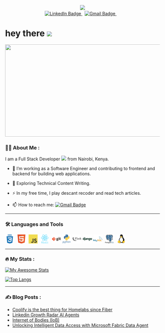 <div id="header" align="center">
  <img src="https://media.giphy.com/media/emGDBYPZ2mVrsS1biZ/giphy.gif"/>
</div>

<div id="badges" align="center">
  <a href="https://www.linkedin.com/in/larvine-asande-a51214230">
    <img src="https://img.shields.io/badge/LinkedIn-blue?style=for-the-badge&logo=linkedin&logoColor=white" alt="LinkedIn Badge"/>
  </a>&nbsp;
  
  <a href="mailto:asandelarvine@gmail.com?">
    <img src="https://img.shields.io/badge/gmail-%23DD0031.svg?&style=for-the-badge&logo=gmail&logoColor=white"  alt="Gmail Badge"/>
  </a> &nbsp;&nbsp;
  
 
  
<!--   <a href="your-youtube-URL">
    <img src="https://img.shields.io/badge/YouTube-red?style=for-the-badge&logo=youtube&logoColor=white" alt="Youtube Badge"/>
  </a>
  <a href="your-twitter-URL">
    <img src="https://img.shields.io/badge/Twitter-blue?style=for-the-badge&logo=twitter&logoColor=white" alt="Twitter Badge"/>
  </a> -->
  
  <img src="https://komarev.com/ghpvc/?username=your-github-asandelarvine&style=flat-square&color=blue" alt=""/>
</div>

<h1>
  hey there
  <img src="https://media.giphy.com/media/hvRJCLFzcasrR4ia7z/giphy.gif" width="30px"/>
</h1>
  
  <div align="center">
  <img src="https://media.giphy.com/media/HwBlFQZFcAoUcPHZdX/giphy.gif" width="600" height="300"/>
</div>
  

### :woman_technologist: About Me :
I am a Full Stack Developer <img src="https://media.giphy.com/media/WUlplcMpOCEmTGBtBW/giphy.gif" width="30"> from Nairobi, Kenya.

- :telescope: I’m working as a Software Engineer and contributing to frontend and backend for building web applications.

- :seedling: Exploring Technical Content Writing.

- :zap: In my free time, I play descant recoder and read tech articles.

- :mailbox: How to reach me:  [![Gmail Badge](https://img.shields.io/badge/gmail-%23DD0031.svg?&style=for-the-badge&logo=gmail&logoColor=white)](mailto:asandelarvine@gmail.com?)

---

### :hammer_and_wrench: Languages and Tools 

<div>
  <img src="https://github.com/devicons/devicon/blob/master/icons/css3/css3-plain-wordmark.svg"  title="CSS3" alt="CSS" width="30" height="30"/>&nbsp;
  <img src="https://github.com/devicons/devicon/blob/master/icons/html5/html5-original.svg" title="HTML5" alt="HTML" width="30" height="30"/>&nbsp;
  <img src="https://github.com/devicons/devicon/blob/master/icons/javascript/javascript-original.svg" title="JavaScript" alt="JavaScript" width="30" height="30"/>&nbsp;
  <img src="https://github.com/devicons/devicon/blob/master/icons/react/react-original-wordmark.svg" title="React" alt="React" width="30" height="30"/>&nbsp;
   <img src="https://github.com/devicons/devicon/blob/master/icons/git/git-original-wordmark.svg" title="Git" **alt="Git" width="30" height="30"/>
  <img src="https://github.com/devicons/devicon/blob/master/icons/python/python-original-wordmark.svg" title="Python" **alt="Python" width="30" height="30"/>
  <img src="https://github.com/devicons/devicon/blob/master/icons/flask/flask-original-wordmark.svg" title="Flask" **alt="Flask" width="30" height="30"/>
 <img src="https://github.com/devicons/devicon/blob/master/icons/django/django-plain-wordmark.svg" title="Django" **alt="Django" width="30" height="30"/>
    <img src="https://github.com/devicons/devicon/blob/master/icons/mysql/mysql-original-wordmark.svg" title="MySQL"  alt="MySQL" width="30" height="30"/>&nbsp;
    <img src="https://github.com/devicons/devicon/blob/master/icons/postgresql/postgresql-original-wordmark.svg" title="PostgreSQL"  alt="PostgreSQL" width="30" height="30"/>&nbsp;
  <img src="https://github.com/devicons/devicon/blob/master/icons/linux/linux-original.svg" title="Linux"  alt="Linux" width="30" height="30"/>&nbsp;
</div>

---

### :fire: My Stats :



[![My Awesome Stats](https://awesome-github-stats.azurewebsites.net/user-stats/asandelarvine?cardType=octocat&theme=radical)](https://git.io/awesome-stats-card)



[![Top Langs](https://github-readme-stats.vercel.app/api/top-langs/?username=asandelarvine&layout=compact&theme=radical)](https://github.com/anuraghazra/github-readme-stats)

---

### :writing_hand: Blog Posts :

<!-- BLOG-POST-LIST:START -->
- [Coolify is the best thing for Homelabs since Fiber](https://dev.to/lukehagar/coolify-is-the-best-thing-for-homelabs-since-fiber-1kb5)
- [Linkedin Growth Radar AI Agents](https://dev.to/mathieu_vie_3a2e72c4ab276/linkedin-growth-radar-ai-agents-3hfk)
- [Internet of Bodies &lpar;IoB&rpar;](https://dev.to/lucaspereiradesouzat/internet-of-bodies-iob-399c)
- [Unlocking Intelligent Data Access with Microsoft Fabric Data Agent](https://dev.to/milan_parikh_f9c399697690/unlocking-intelligent-data-access-with-microsoft-fabric-data-agent-3ke3)
<!-- BLOG-POST-LIST:END -->

